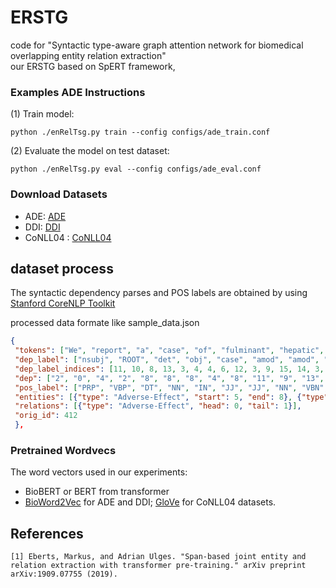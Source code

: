 # ERSTG

code for "Syntactic type-aware graph attention network for biomedical overlapping entity relation extraction"  
our ERSTG based on SpERT framework,
###  Examples ADE Instructions
(1) Train model:
```
python ./enRelTsg.py train --config configs/ade_train.conf
```

(2) Evaluate the  model on test dataset:
```
python ./enRelTsg.py eval --config configs/ade_eval.conf
```

### Download Datasets 
- ADE: [ADE](http://lavis.cs.hs-rm.de/storage/spert/public/datasets/ade/)   
- DDI: [DDI]( https://hulat.inf.uc3m.es/ddicorpus ) 
- CoNLL04 : [CoNLL04](http://lavis.cs.hs-rm.de/storage/spert/public/datasets/ade/)   
 
## dataset process
 The syntactic dependency parses and POS labels are obtained by using [Stanford CoreNLP Toolkit ](https://stanfordnlp.github.io/CoreNLP/)

processed data formate like sample_data.json
```json
{
 "tokens": ["We", "report", "a", "case", "of", "fulminant", "hepatic", "failure", "associated", "with", "didanosine",  "and", "masquerading", "as", "a", "surgical", "abdomen", "and", "compare", "the", "clinical", ",", "biologic", ",", "histologic", ",", "and", "ultrastructural", "findings", "with", "reports", "described", "previously", "."], 
 "dep_label": ["nsubj", "ROOT", "det", "obj", "case", "amod", "amod", "nmod", "dep", "case", "obl", "cc", "conj", "case", "det", "amod", "obl", "cc", "conj", "obj", "dep", "punct", "dep", "punct", "dep", "punct", "cc", "amod", "conj", "case", "nmod", "acl", "advmod", "punct"], 
 "dep_label_indices": [11, 10, 8, 13, 3, 4, 4, 6, 12, 3, 9, 15, 14, 3, 8, 4, 9, 15, 14, 13, 12, 5, 12, 5, 12, 5, 15, 4, 14, 3, 6, 21, 16, 5], 
 "dep": ["2", "0", "4", "2", "8", "8", "8", "4", "8", "11", "9", "13", "9", "17", "17", "17", "13", "19", "2", "19", "20", "21", "22", "23", "24", "25", "29", "29", "26", "31", "29", "31", "32", "29"], 
 "pos_label": ["PRP", "VBP", "DT", "NN", "IN", "JJ", "JJ", "NN", "VBN", "IN", "NN", "CC", "VBG", "IN", "DT", "JJ", "NN", "CC", "VB", "DT", "JJ", ",", "JJ", ",", "JJ", ",", "CC", "JJ", "NNS", "IN", "NNS", "VBN", "RB", "."], "pos_indices": [18, 15, 5, 2, 3, 4, 4, 2, 7, 3, 2, 10, 14, 3, 5, 4, 2, 10, 17, 5, 4, 9, 4, 9, 4, 9, 10, 4, 8, 3, 8, 7, 13, 6], 
 "entities": [{"type": "Adverse-Effect", "start": 5, "end": 8}, {"type": "Drug", "start": 10, "end": 11}], 
 "relations": [{"type": "Adverse-Effect", "head": 0, "tail": 1}], 
 "orig_id": 412
 },
```
### Pretrained Wordvecs

The word vectors used in our experiments:
+ BioBERT or BERT  from transformer 
+ [BioWord2Vec](http://evexdb.org/pmresources/vec-space-models/wikipedia-pubmed-and-PMC-w2v.bin) for ADE and DDI;  [GloVe](http://nlp.stanford.edu/data/glove.6B.zip) for CoNLL04 datasets. 


## References
```
[1] Eberts, Markus, and Adrian Ulges. "Span-based joint entity and relation extraction with transformer pre-training." arXiv preprint arXiv:1909.07755 (2019).
```




